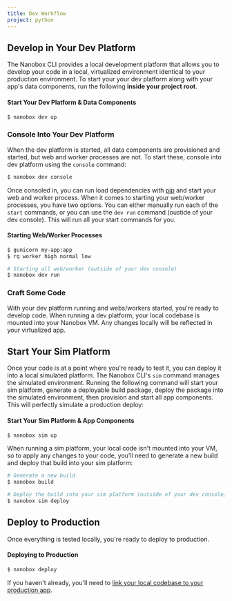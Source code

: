 ```yaml
---
title: Dev Workflow
project: python
---
```


## Develop in Your Dev Platform
The Nanobox CLI provides a local development platform that allows you to develop your code in a local, virtualized environment identical to your production environment. To start your your dev platform along with your app's data components, run the following **inside your project root**.

#### Start Your Dev Platform & Data Components
```bash
$ nanobox dev up
```

### Console Into Your Dev Platform
When the dev platform is started, all data components are provisioned and started, but web and worker processes are not. To start these, console into dev platform using the `console` command:

```bash
$ nanobox dev console
```

Once consoled in, you can run load dependencies with [pip](https://pypi.python.org/pypi/pip) and start your web and worker process. When it comes to starting your web/worker processes, you have two options. You can either manually run each of the `start` commands, or you can use the `dev run` command (oustide of your dev console). This will run all your start commands for you.

#### Starting Web/Worker Processes
```bash
$ gunicorn my-app:app
$ rq worker high normal low

# Starting all web/worker (outside of your dev console)
$ nanobox dev run
```

### Craft Some Code
With your dev platform running and webs/workers started, you're ready to develop code. When running a dev platform, your local codebase is mounted into your Nanobox VM. Any changes locally will be reflected in your virtualized app.

## Start Your Sim Platform
Once your code is at a point where you're ready to test it, you can deploy it into a local simulated platform. The Nanobox CLI's `sim` command manages the simulated environment. Running the following command will start your sim platform, generate a deployable build package, deploy the package into the simulated environment, then provision and start all app components. This will perfectly simulate a production deploy:

#### Start Your Sim Platform & App Components
```bash
$ nanobox sim up
```

When running a sim platform, your local code isn't mounted into your VM, so to apply any changes to your code, you'll need to generate a new build and deploy that build into your sim platform:

```bash
# Generate a new build
$ nanobox build

# Deploy the build into your sim platform (outside of your dev console)
$ nanobox sim deploy
```

## Deploy to Production
Once everything is tested locally, you're ready to deploy to production.

#### Deploying to Production
```bash
$ nanobox deploy
```

If you haven't already, you'll need to [link your local codebase to your production app](https://docs.nanobox.io/cli/link/).
